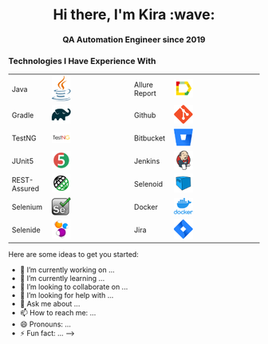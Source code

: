 <h1 align="center">Hi there, I'm Kira :wave:</h1> 
<h3 align="center">QA Automation Engineer since 2019</h3>

<h3>Technologies I Have Experience With</h3>

| | | | | |
| ------------- | ------------- | ------------- | ------------- |------------- |
| Java  | <img width="25%" title="Java" src="images/java-logo.svg"> | Allure Report  | <img width="25%" title="Allure Report" src="images/allure-Report-logo.svg">  |
| Gradle  | <img width="25%" title="Gradle" src="images/gradle-logo.svg "> | Github  | <img width="25%" title="Github" src="images/git-logo.svg"> |
| TestNG  | <img width="25%" title="TestNG" src="images/testng-logo.png"> | Bitbucket  | <img width="25%" title="Bitbucket" src="images/bitbucket-logo.png"> |
| JUnit5  | <img width="25%" title="JUnit5" src="images/junit5-logo.svg"> | Jenkins  | <img width="25%" title="Jenkins" src="images/jenkins-logo.svg"> |
| REST-Assured  | <img width="25%" title="REST-Assured" src="images/rest-assured-logo.svg"> | Selenoid  | <img width="25%" title="Selenoid" src="images/selenoid-logo.svg"> |
| Selenium  | <img width="25%" title="Selenium" src="images/selenium-logo.png">  | Docker  | <img width="25%" title="Docker" src="images/docker-logo.png">  |
| Selenide  | <img width="25%" title="Selenide" src="images/selenide-logo.svg">  | Jira  | <img width="25%" title="Jira" src="images/jira-logo.svg">  |


Here are some ideas to get you started:

- 🔭 I’m currently working on ...
- 🌱 I’m currently learning ...
- 👯 I’m looking to collaborate on ...
- 🤔 I’m looking for help with ...
- 💬 Ask me about ...
- 📫 How to reach me: ...
- 😄 Pronouns: ...
- ⚡ Fun fact: ...
-->
